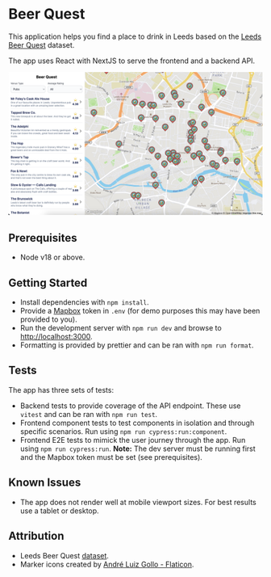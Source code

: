 # Beer Quest

This application helps you find a place to drink in Leeds based on the [Leeds Beer Quest](https://datamillnorth.org/dataset/e1dzd/leeds-beer-quest) dataset.

The app uses React with NextJS to serve the frontend and a backend API.

![App Screenshot](docs/app-screenshot.png)

## Prerequisites
- Node v18 or above.

## Getting Started
- Install dependencies with `npm install`.
- Provide a [Mapbox](https://www.mapbox.com/) token in `.env` (for demo purposes this may have been provided to you).
- Run the development server with `npm run dev` and browse to [http://localhost:3000](http://localhost:3000/).
- Formatting is provided by prettier and can be ran with `npm run format`.

## Tests
The app has three sets of tests:

- Backend tests to provide coverage of the API endpoint. These use `vitest` and can be ran with `npm run test`.
- Frontend component tests to test components in isolation and through specific scenarios. Run using `npm run cypress:run:component`.
- Frontend E2E tests to mimick the user journey through the app. Run using `npm run cypress:run`. **Note:** The dev server must be running first and the Mapbox token must be set (see prerequisites).

## Known Issues
- The app does not render well at mobile viewport sizes. For best results use a tablet or desktop.

## Attribution

- Leeds Beer Quest [dataset](https://drive.google.com/file/d/1o5JTtFUHcBAjH47z4i_eZrFdyXvSzY_S/view).
- Marker icons created by [André Luiz Gollo - Flaticon](https://www.flaticon.com/free-icons/marker).
